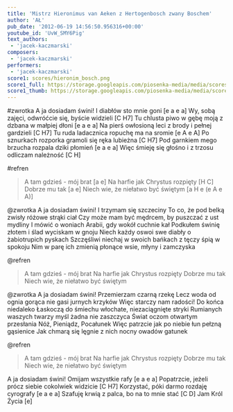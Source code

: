 ```yaml
---
title: 'Mistrz Hieronimus van Aeken z Hertogenbosch zwany Boschem'
author: 'AŁ'
pub_date: '2012-06-19 14:56:50.956316+00:00'
youtube_id: 'UvW_SMY6Pig'
text_authors:
 - 'jacek-kaczmarski'
composers:
 - 'jacek-kaczmarski'
performers:
 - 'jacek-kaczmarski'
score1: scores/hieronim_bosch.png
score1_full: https://storage.googleapis.com/piosenka-media/media/scores/hieronim_bosch.png
score1_thumb: https://storage.googleapis.com/piosenka-media/media/scores/hieronim_bosch.png.180x0_q85_upscale.jpg
---
```


#zwrotka
A ja dosiadam świni! I diabłów sto mnie goni [e a e a]
Wy, sobą zajęci, odwróćcie się, byście widzieli [C H7]
Tu chlusta piwo w gębę moją z dzbana w małpiej dłoni [e a e a]
Na pierś owłosioną leci z brody i pełnej gardzieli [C H7]
Tu ruda ladacznica ropuchę ma na sromie [e A e A]
Po sznurkach rozporka gramoli się ręka lubieżna [C H7]
Pod garnkiem mego brzucha rozpala dziki płomień [e a e a]
Więc śmieję się głośno i z trzosu odliczam należność [C H]

#refren
>A tam gdzieś - mój brat [a e]
>Na harfie jak Chrystus rozpięty [H C]
>Dobrze mu tak [a e]
>Niech wie, że niełatwo być świętym [a H e (e A e A)]

@zwrotka
A ja dosiadam świni! I trzymam się szczeciny
To co, że pod belką zwisły różowe strąki ciał
Czy może mam być mędrcem, by puszczać z ust mydliny
I mówić o woniach Arabii, gdy wokół cuchnie kał
Podkułem świnię złotem i ślad wyciskam w gnoju
Niech każdy oswoi swe diabły o żabiotrupich pyskach
Szczęśliwi niechaj w swoich bańkach z tęczy śpią w spokoju
Nim w parę ich zmienią płonące wsie, młyny i zamczyska

@refren
>A tam gdzieś - mój brat
>Na harfie jak Chrystus rozpięty
>Dobrze mu tak
>Niech wie, że niełatwo być świętym

@zwrotka
A ja dosiadam świni! Przemierzam czarną rzekę
Lecz woda od ognia gorąca nie gasi jurnych krzyków
Więc starczy nam radości! Do końca niedaleko
Łaskoczą do śmiechu włochate, niezaciągnięte stryki
Rumianych waszych twarzy myśl żadna nie zaszczyca
Świat oczom otwartym przesłania Nóż, Pieniądz, Pocałunek
Więc patrzcie jak po niebie łun pełzną gąsienice
Jak chmarą się lęgnie z nich nocny owadów gatunek

@refren
>A tam gdzieś - mój brat
>Na harfie jak Chrystus rozpięty
>Dobrze mu tak
>Niech wie, że niełatwo być świętym

A ja dosiadam świni! Omijam wszystkie rafy [e a e a]
Popatrzcie, jeżeli prócz siebie cokolwiek widzicie [C H7]
Korzystać, póki darmo rozdaję cyrografy [e a e a]
Szafuję krwią z palca, bo na to mnie stać [C D]
Jam Król Życia [e]